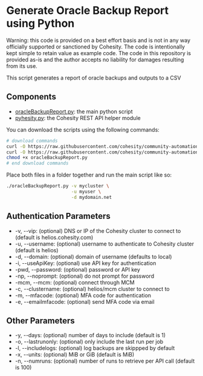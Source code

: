 # Generate Oracle Backup Report using Python

Warning: this code is provided on a best effort basis and is not in any way officially supported or sanctioned by Cohesity. The code is intentionally kept simple to retain value as example code. The code in this repository is provided as-is and the author accepts no liability for damages resulting from its use.

This script generates a report of oracle backups and outputs to a CSV

## Components

* [oracleBackupReport.py](https://raw.githubusercontent.com/cohesity/community-automation-samples/main/oracle/python/oracleBackupReport/oracleBackupReport.py): the main python script
* [pyhesity.py](https://raw.githubusercontent.com/cohesity/community-automation-samples/main/python/pyhesity/pyhesity.py): the Cohesity REST API helper module

You can download the scripts using the following commands:

```bash
# download commands
curl -O https://raw.githubusercontent.com/cohesity/community-automation-samples/main/oracle/python/oracleBackupReport/oracleBackupReport.py
curl -O https://raw.githubusercontent.com/cohesity/community-automation-samples/main/python/pyhesity.py
chmod +x oracleBackupReport.py
# end download commands
```

Place both files in a folder together and run the main script like so:

```bash
./oracleBackupReport.py -v mycluster \
                        -u myuser \
                        -d mydomain.net
```

## Authentication Parameters

* -v, --vip: (optional) DNS or IP of the Cohesity cluster to connect to (default is helios.cohesity.com)
* -u, --username: (optional) username to authenticate to Cohesity cluster (default is helios)
* -d, --domain: (optional) domain of username (defaults to local)
* -i, --useApiKey: (optional) use API key for authentication
* -pwd, --password: (optional) password or API key
* -np, --noprompt: (optional) do not prompt for password
* -mcm, --mcm: (optional) connect through MCM
* -c, --clustername: (optional) helios/mcm cluster to connect to
* -m, --mfacode: (optional) MFA code for authentication
* -e, --emailmfacode: (optional) send MFA code via email

## Other Parameters

* -y, --days: (optional) number of days to include (default is 1)
* -o, --lastrunonly: (optional) only include the last run per job
* -l, --includelogs: (optional) log backups are skippped by default
* -x, --units: (optional) MiB or GiB (default is MiB)
* -n, --numruns: (optional) number of runs to retrieve per API call (default is 100)
